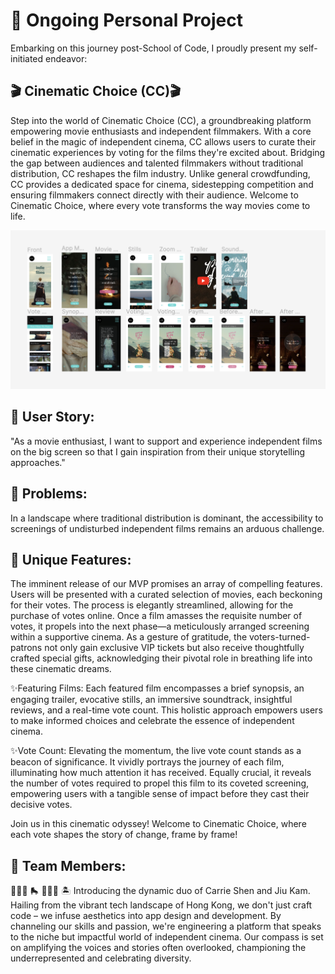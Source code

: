 # 🎥 Ongoing Personal Project

Embarking on this journey post-School of Code, I proudly present my self-initiated endeavor:

## 🎬 Cinematic Choice (CC)🎬 

Step into the world of Cinematic Choice (CC), a groundbreaking platform empowering movie enthusiasts and independent filmmakers. With a core belief in the magic of independent cinema, CC allows users to curate their cinematic experiences by voting for the films they're excited about. Bridging the gap between audiences and talented filmmakers without traditional distribution, CC reshapes the film industry. Unlike general crowdfunding, CC provides a dedicated space for cinema, sidestepping competition and ensuring filmmakers connect directly with their audience. Welcome to Cinematic Choice, where every vote transforms the way movies come to life.

  ![plot](./FigmaCC.png)

## 📌 User Story:
"As a movie enthusiast, I want to support 
and experience independent films on the big screen 
so that I gain inspiration from their unique storytelling approaches."

## 📌 Problems:
In a landscape where traditional distribution is dominant, the accessibility to screenings of undisturbed independent films remains an arduous challenge.

## 📌 Unique Features:
The imminent release of our MVP promises an array of compelling features. Users will be presented with a curated selection of movies, each beckoning for their votes. The process is elegantly streamlined, allowing for the purchase of votes online. Once a film amasses the requisite number of votes, it propels into the next phase—a meticulously arranged screening within a supportive cinema. As a gesture of gratitude, the voters-turned-patrons not only gain exclusive VIP tickets but also receive thoughtfully crafted special gifts, acknowledging their pivotal role in breathing life into these cinematic dreams.

✨Featuring Films:
Each featured film encompasses a brief synopsis, an engaging trailer, evocative stills, an immersive soundtrack, insightful reviews, and a real-time vote count. This holistic approach empowers users to make informed choices and celebrate the essence of independent cinema.

✨Vote Count: 
Elevating the momentum, the live vote count stands as a beacon of significance. It vividly portrays the journey of each film, illuminating how much attention it has received. Equally crucial, it reveals the number of votes required to propel this film to its coveted screening, empowering users with a tangible sense of impact before they cast their decisive votes. 

Join us in this cinematic odyssey! Welcome to Cinematic Choice, where each vote shapes the story of change, frame by frame!

## 🔎 Team Members: 
👩🏻‍🎨 🛼 🧑🏻‍🌾 🏝️
Introducing the dynamic duo of Carrie Shen and Jiu Kam. Hailing from the vibrant tech landscape of Hong Kong, we don't just craft code – we infuse aesthetics into app design and development. By channeling our skills and passion, we're engineering a platform that speaks to the niche but impactful world of independent cinema. Our compass is set on amplifying the voices and stories often overlooked, championing the underrepresented and celebrating diversity. 
